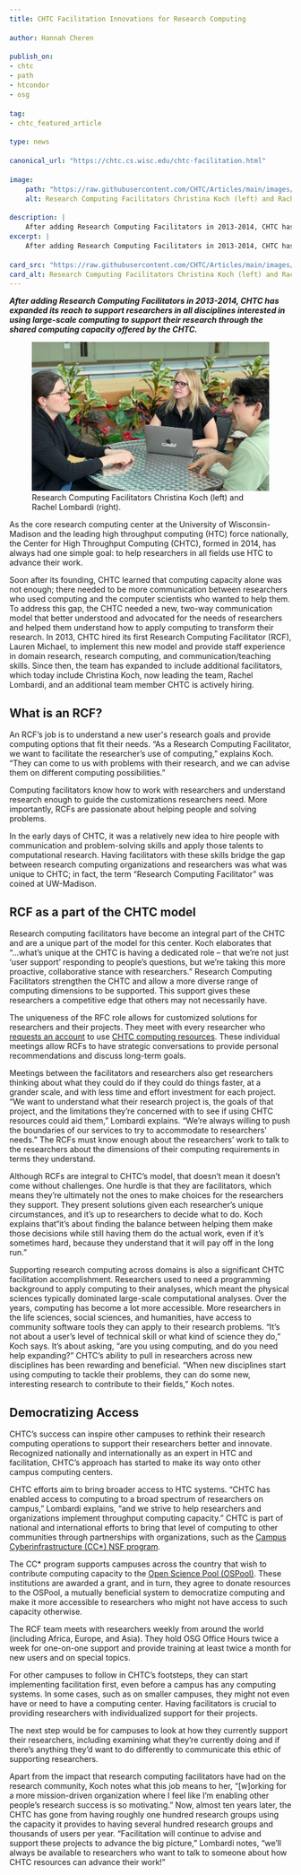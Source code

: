 ```yaml
---
title: CHTC Facilitation Innovations for Research Computing

author: Hannah Cheren

publish_on:
- chtc
- path
- htcondor
- osg

tag:
- chtc_featured_article

type: news

canonical_url: "https://chtc.cs.wisc.edu/chtc-facilitation.html"

image:
    path: "https://raw.githubusercontent.com/CHTC/Articles/main/images/Facilitation-cover.jpeg"
    alt: Research Computing Facilitators Christina Koch (left) and Rachel Lombardi (right).

description: |
    After adding Research Computing Facilitators in 2013-2014, CHTC has expanded its reach to support researchers in all disciplines interested in using large-scale computing to support their research through the shared computing capacity offered by the CHTC.
excerpt: |
    After adding Research Computing Facilitators in 2013-2014, CHTC has expanded its reach to support researchers in all disciplines interested in using large-scale computing to support their research through the shared computing capacity offered by the CHTC.

card_src: "https://raw.githubusercontent.com/CHTC/Articles/main/images/Facilitation-cover.jpeg"
card_alt: Research Computing Facilitators Christina Koch (left) and Rachel Lombardi (right).
---
```

  ***After adding Research Computing Facilitators in 2013-2014, CHTC has expanded its reach to support researchers in all disciplines interested in using large-scale computing to support their research through the shared computing capacity offered by the CHTC.***

  <figure>
  <img class="w-100" src="https://raw.githubusercontent.com/CHTC/Articles/main/images/Facilitation-cover.jpeg" alt="Research Computing Facilitator Christina Koch with a researcher."/>
  <figcaption class="figure-caption">Research Computing Facilitators Christina Koch (left) and Rachel Lombardi (right).<br/></figcaption>
</figure>

  As the core research computing center at the University of Wisconsin-Madison and the leading high throughput computing (HTC) force nationally, the Center for High Throughput Computing (CHTC), formed in 2014, has always had one simple goal: to help researchers in all fields use HTC to advance their work.
  
  Soon after its founding, CHTC learned that computing capacity alone was not enough; there needed to be more communication between researchers who used computing and the computer scientists who wanted to help them. To address this gap, the CHTC needed a new, two-way communication model that better understood and advocated for the needs of researchers and helped them understand how to apply computing to transform their research. In 2013, CHTC hired its first Research Computing Facilitator (RCF), Lauren Michael, to implement this new model and provide staff experience in domain research, research computing, and communication/teaching skills. Since then, the team has expanded to include additional facilitators, which today include Christina Koch, now leading the team, Rachel Lombardi, and an additional team member CHTC is actively hiring.

## What is an RCF?
  An RCF’s job is to understand a new user's research goals and provide computing options that fit their needs. “As a Research Computing Facilitator, we want to facilitate the researcher’s use of computing,” explains Koch. “They can come to us with problems with their research, and we can advise them on different computing possibilities.” 
  
  Computing facilitators know how to work with researchers and understand research enough to guide the customizations researchers need. More importantly, RCFs are passionate about helping people and solving problems.
  
  In the early days of CHTC, it was a relatively new idea to hire people with communication and problem-solving skills and apply those talents to computational research. Having facilitators with these skills bridge the gap between research computing organizations and researchers was what was unique to CHTC; in fact, the term “Research Computing Facilitator” was coined at UW-Madison.

## RCF as a part of the CHTC model
  Research computing facilitators have become an integral part of the CHTC and are a unique part of the model for this center. Koch elaborates that “...what’s unique at the CHTC is having a dedicated role – that we’re not just ‘user support’ responding to people’s questions, but we’re taking this more proactive, collaborative stance with researchers.” Research Computing Facilitators strengthen the CHTC and allow a more diverse range of computing dimensions to be supported. This support gives these researchers a competitive edge that others may not necessarily have. 
  
  The uniqueness of the RFC role allows for customized solutions for researchers and their projects. They meet with every researcher who [requests an account](https://chtc.cs.wisc.edu/uw-research-computing/form.html) to use [CHTC computing resources](https://chtc.cs.wisc.edu/uw-research-computing/index.html). These individual meetings allow RCFs to have strategic conversations to provide personal recommendations and discuss long-term goals.
  
  Meetings between the facilitators and researchers also get researchers thinking about what they could do if they could do things faster, at a grander scale, and with less time and effort investment for each project. “We want to understand what their research project is, the goals of that project, and the limitations they’re concerned with to see if using CHTC resources could aid them,” Lombardi explains. “We’re always willing to push the boundaries of our services to try to accommodate to researchers' needs.” The RCFs must know enough about the researchers’ work to talk to the researchers about the dimensions of their computing requirements in terms they understand.
  
  Although RCFs are integral to CHTC’s model, that doesn’t mean it doesn’t come without challenges. One hurdle is that they are facilitators, which means they’re ultimately not the ones to make choices for the researchers they support. They present solutions given each researcher’s unique circumstances, and it’s up to researchers to decide what to do. Koch explains that“it’s about finding the balance between helping them make those decisions while still having them do the actual work, even if it’s sometimes hard, because they understand that it will pay off in the long run.”
  
  Supporting research computing across domains is also a significant CHTC facilitation accomplishment. Researchers used to need a programming background to apply computing to their analyses, which meant the physical sciences typically dominated large-scale computational analyses. Over the years, computing has become a lot more accessible. More researchers in the life sciences, social sciences, and humanities, have access to community software tools they can apply to their research problems. “It’s not about a user’s level of technical skill or what kind of science they do,” Koch says.  It’s about asking, “are you using computing, and do you need help expanding?” CHTC’s ability to pull in researchers across new disciplines has been rewarding and beneficial. “When new disciplines start using computing to tackle their problems, they can do some new, interesting research to contribute to their fields,” Koch notes.

## Democratizing Access
  CHTC’s success can inspire other campuses to rethink their research computing operations to support their researchers better and innovate. Recognized nationally and internationally as an expert in HTC and facilitation, CHTC’s approach has started to make its way onto other campus computing centers.
  
  CHTC efforts aim to bring broader access to HTC systems. “CHTC has enabled access to computing to a broad spectrum of researchers on campus,” Lombardi explains, “and we strive to help researchers and organizations implement throughput computing capacity.” CHTC is part of national and international efforts to bring that level of computing to other communities through partnerships with organizations, such as the [Campus Cyberinfrastructure (CC*) NSF program](https://beta.nsf.gov/funding/opportunities/campus-cyberinfrastructure-cc).
  
  The CC* program supports campuses across the country that wish to contribute computing capacity to the [Open Science Pool (OSPool)](https://osg-htc.org/services/open_science_pool.html). These institutions are awarded a grant, and in turn, they agree to donate resources to the OSPool, a mutually beneficial system to democratize computing and make it more accessible to researchers who might not have access to such capacity otherwise.
  
  The RCF team meets with researchers weekly from around the world (including Africa, Europe, and Asia). They hold OSG Office Hours twice a week for one-on-one support and provide training at least twice a month for new users and on special topics.
  
  For other campuses to follow in CHTC’s footsteps, they can start implementing facilitation first, even before a campus has any computing systems. In some cases, such as on smaller campuses, they might not even have or need to have a computing center. Having facilitators is crucial to providing researchers with individualized support for their projects. 
  
  The next step would be for campuses to look at how they currently support their researchers, including examining what they’re currently doing and if there’s anything they’d want to do differently to communicate this ethic of supporting researchers.
  
  Apart from the impact that research computing facilitators have had on the research community, Koch notes what this job means to her, “[w]orking for a more mission-driven organization where I feel like I’m enabling other people’s research success is so motivating.” Now, almost ten years later, the CHTC has gone from having roughly one hundred research groups using the capacity it provides to having several hundred research groups and thousands of users per year. “Facilitation will continue to advise and support these projects to advance the big picture,” Lombardi notes, “we’ll always be available to researchers who want to talk to someone about how CHTC resources can advance their work!”

